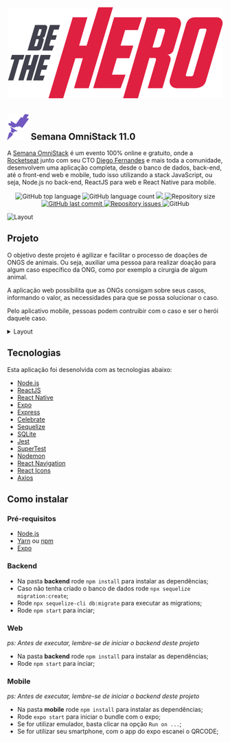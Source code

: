 <h1 align="center">
  <img src=".github/logo.svg" alt="Be The Hero">

</h1>

## ![Alt LogoRocketseat](.github/rocketseat-logo.svg) Semana OmniStack 11.0

A [Semana OmniStack](https://rocketseat.com.br/week/inscricao/11.0) é um evento 100% online e gratuito, onde a [Rocketseat](https://github.com/rocketseat) junto com seu CTO [Diego Fernandes](https://github.com/diego3g) e mais toda a comunidade, desenvolvem uma aplicação completa, desde o banco de dados, back-end, até o front-end web e mobile, tudo isso utilizando a stack JavaScript, ou seja, Node.js no back-end, ReactJS para web e React Native para mobile.

<p align="center">
  <img alt="GitHub top language" src="https://img.shields.io/github/languages/top/EliasGcf/be-the-hero">
  
  <img alt="GitHub language count" src="https://img.shields.io/github/languages/count/EliasGcf/be-the-hero">
  
  <a href="https://www.codacy.com/manual/EliasGcf/be-the-hero?utm_source=github.com&amp;utm_medium=referral&amp;utm_content=EliasGcf/be-the-hero&amp;utm_campaign=Badge_Grade">
    <img src="https://api.codacy.com/project/badge/Grade/b24c3d160250493fbd4dd26acd9a7ad3"/>
  </a>
  
  <img alt="Repository size" src="https://img.shields.io/github/repo-size/EliasGcf/be-the-hero">
  
  <a href="https://github.com/EliasGcf/be-the-hero/commits/master">
    <img alt="GitHub last commit" src="https://img.shields.io/github/last-commit/EliasGcf/be-the-hero">
  </a>
  
  <a href="https://github.com/EliasGcf/be-the-hero/issues">
    <img alt="Repository issues" src="https://img.shields.io/github/issues/EliasGcf/be-the-hero">
  </a>
  
  <img alt="GitHub" src="https://img.shields.io/github/license/EliasGcf/be-the-hero">
</p>

<img alt="Layout" src="https://res.cloudinary.com/eliasgcf/image/upload/v1585345367/be-the-hero/mockup_uf7cxb.png">

## Projeto

O objetivo deste projeto é agilizar e facilitar o processo de doações de ONGS de animais. Ou seja, auxiliar uma pessoa para realizar doação para algum caso específico da ONG, como por exemplo a cirurgia de algum animal.

A aplicação web possíbilita que as ONGs consigam sobre seus casos, informando o valor, as necessidades para que se possa solucionar o caso.

Pelo aplicativo mobile, pessoas podem contruibir com o caso e ser o herói daquele caso.

<details><summary>Layout</summary>
  <img alt="Cadastro" src="https://res.cloudinary.com/eliasgcf/image/upload/v1585335838/be-the-hero/Cadastro_g45xr9.png">
  <img alt="Login" src="https://res.cloudinary.com/eliasgcf/image/upload/v1585335849/be-the-hero/Login_bhx9xu.png">
  <img alt="Cadastro de Caso" src="https://res.cloudinary.com/eliasgcf/image/upload/v1585335831/be-the-hero/Cadastrar_novo_caso_edgbbs.png">
  <img alt="Lista de Casos" src="https://res.cloudinary.com/eliasgcf/image/upload/v1585335843/be-the-hero/Lista_iti7gz.png">
  <img alt="Mobile" src="https://res.cloudinary.com/eliasgcf/image/upload/v1585335852/be-the-hero/mobile_loaoyj.png">
</details>

## Tecnologias

Esta aplicação foi desenolvida com as tecnologias abaixo:

- [Node.js](https://nodejs.org/en/)
- [ReactJS](https://reactjs.org/)
- [React Native](https://reactnative.dev/)
- [Expo](https://expo.io/)
- [Express](https://expressjs.com/pt-br/)
- [Celebrate](https://github.com/arb/celebrate)
- [Sequelize](https://sequelize.org/)
- [SQLite](https://www.sqlite.org/)
- [Jest](https://jestjs.io/)
- [SuperTest](https://github.com/visionmedia/supertest)
- [Nodemon](https://nodemon.io/)
- [React Navigation](https://reactnavigation.org/)
- [React Icons](https://react-icons.netlify.com/#/)
- [Axios](https://github.com/axios/axios)

## Como instalar

### Pré-requisitos

- [Node.js](https://nodejs.org/en/)
- [Yarn](https://yarnpkg.com/) ou [npm](https://www.npmjs.com/)
- [Expo](https://expo.io/)

### Backend

- Na pasta **backend** rode `npm install` para instalar as dependências;
- Caso não tenha criado o banco de dados rode `npx sequelize migration:create`;
- Rode `npx sequelize-cli db:migrate` para executar as migrations;
- Rode `npm start` para inciar;

### Web

_ps: Antes de executar, lembre-se de iniciar o backend deste projeto_

- Na pasta **backend** rode `npm install` para instalar as dependências;
- Rode `npm start` para inciar;

### Mobile

_ps: Antes de executar, lembre-se de iniciar o backend deste projeto_

- Na pasta **mobile** rode `npm install` para instalar as dependências;
- Rode `expo start` para iniciar o bundle com o expo;
- Se for utilizar emulador, basta clicar na opção `Run on ...`;
- Se for utilizar seu smartphone, com o app do expo escanei o QRCODE;
